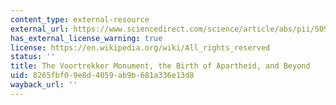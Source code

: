 ```yaml
---
content_type: external-resource
external_url: https://www.sciencedirect.com/science/article/abs/pii/S0962629800000627
has_external_license_warning: true
license: https://en.wikipedia.org/wiki/All_rights_reserved
status: ''
title: The Voortrekker Monument, the Birth of Apartheid, and Beyond
uid: 8265fbf0-9e8d-4059-ab9b-681a336e13d8
wayback_url: ''
---
```

